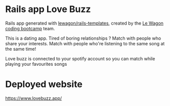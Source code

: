 # Rails app Love Buzz

Rails app generated with [lewagon/rails-templates](https://github.com/lewagon/rails-templates), created by the [Le Wagon coding bootcamp](https://www.lewagon.com) team.


This is a dating app.
Tired of boring relationships ? Match with people who share your interests.
Match with people who're listening to the same song at the same time!

Love buzz is connected to your spotify account so you can match while playing your favourites songs

# Deployed website
https://www.lovebuzz.app/
